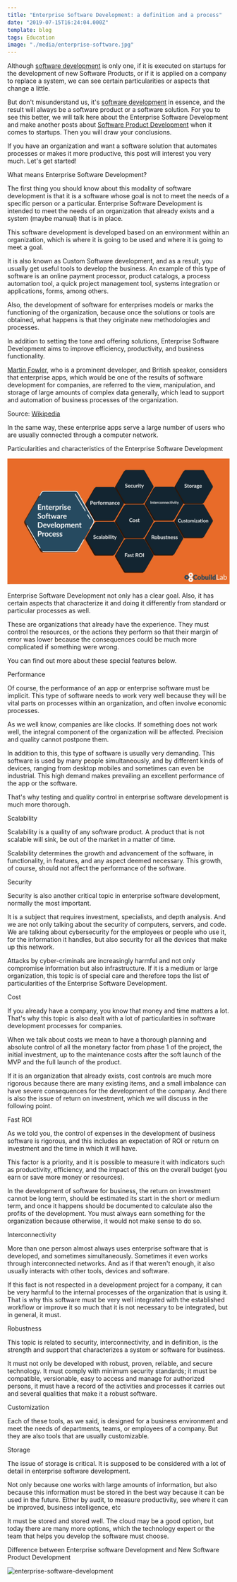 ```yaml
---
title: "Enterprise Software Development: a definition and a process"
date: "2019-07-15T16:24:04.000Z"
template: blog
tags: Education
image: "./media/enterprise-software.jpg"
---
```





Although [software development](https://cobuildlab.com/blog/best-software-development-process/) is only one, if it is executed on startups for the development of new Software Products, or if it is applied on a company to replace a system, we can see certain particularities or aspects that change a little. 

But don't misunderstand us, it's [software development](https://cobuildlab.com/blog/best-software-development-process/) in essence, and the result will always be a software product or a software solution. For you to see this better, we will talk here about the Enterprise Software Development and make another posts about [Software Product Development](https://cobuildlab.com/blog/product-development-process-for-software-products/) when it comes to startups. Then you will draw your conclusions.

If you have an organization and want a software solution that automates processes or makes it more productive, this post will interest you very much. Let's get started!

<title-2>What means Enterprise Software Development?</title-2>

The first thing you should know about this modality of software development is that it is a software whose goal is not to meet the needs of a specific person or a particular. Enterprise Software Development is intended to meet the needs of an organization that already exists and a system (maybe manual) that is in place.

This software development is developed based on an environment within an organization, which is where it is going to be used and where it is going to meet a goal.   

It is also known as Custom Software development, and as a result, you usually get useful tools to develop the business. An example of this type of software is an online payment processor, product catalogs, a process automation tool, a quick project management tool, systems integration or applications, forms, among others. 

Also, the development of software for enterprises models or marks the functioning of the organization, because once the solutions or tools are obtained, what happens is that they originate new methodologies and processes. 

In addition to setting the tone and offering solutions, Enterprise Software Development aims to improve efficiency, productivity, and business functionality. 

[Martin Fowler](https://martinfowler.com/), who is a prominent developer, and British speaker, considers that enterprise apps, which would be one of the results of software development for companies, are referred to the view, manipulation, and storage of large amounts of complex data generally, which lead to support and automation of business processes of the organization. 

Source: [Wikipedia](https://en.wikipedia.org/wiki/Enterprise_software)

In the same way, these enterprise apps serve a large number of users who are usually connected through a computer network.

<youtube-video id="84RsYvBJEUA"></youtube-video>

<title-2>Particularities and characteristics of the Enterprise Software Development</title-2>

![enterprise-software-development-components](./media/entreprise-software-development-components.jpg)

Enterprise Software Development not only has a clear goal. Also, it has certain aspects that characterize it and doing it differently from standard or particular processes as well. 

These are organizations that already have the experience. They must control the resources, or the actions they perform so that their margin of error was lower because the consequences could be much more complicated if something were wrong. 

You can find out more about these special features below.

<title-3>Performance</title-3>

Of course, the performance of an app or enterprise software must be implicit. This type of software needs to work very well because they will be vital parts on processes within an organization, and often involve economic processes. 

As we well know, companies are like clocks. If something does not work well, the integral component of the organization will be affected. Precision and quality cannot postpone them. 

In addition to this, this type of software is usually very demanding. This software is used by many people simultaneously, and by different kinds of devices, ranging from desktop mobiles and sometimes can even be industrial. This high demand makes prevailing an excellent performance of the app or the software. 

That's why testing and quality control in enterprise software development is much more thorough.

<title-3>Scalability</title-3>

Scalability is a quality of any software product. A product that is not scalable will sink, be out of the market in a matter of time. 

Scalability determines the growth and advancement of the software, in functionality, in features, and any aspect deemed necessary. This growth, of course, should not affect the performance of the software. 

<title-3>Security</title-3>

Security is also another critical topic in enterprise software development, normally the most important. 

It is a subject that requires investment, specialists, and depth analysis. And we are not only talking about the security of computers, servers, and code. We are talking about cybersecurity for the employees or people who use it, for the information it handles, but also security for all the devices that make up this network. 

Attacks by cyber-criminals are increasingly harmful and not only compromise information but also infrastructure. If it is a medium or large organization, this topic is of special care and therefore tops the list of particularities of the Enterprise Software Development.

<title-3>Cost</title-3>

If you already have a company, you know that money and time matters a lot. That's why this topic is also dealt with a lot of particularities in software development processes for companies. 

When we talk about costs we mean to have a thorough planning and absolute control of all the monetary factor from phase 1 of the project, the initial investment, up to the maintenance costs after the soft launch of the MVP and the full launch of the product. 

If it is an organization that already exists, cost controls are much more rigorous because there are many existing items, and a small imbalance can have severe consequences for the development of the company. And there is also the issue of return on investment, which we will discuss in the following point.

<title-3>Fast ROI</title-3>

As we told you, the control of expenses in the development of business software is rigorous, and this includes an expectation of ROI or return on investment and the time in which it will have. 

This factor is a priority, and it is possible to measure it with indicators such as productivity, efficiency, and the impact of this on the overall budget (you earn or save more money or resources). 

In the development of software for business, the return on investment cannot be long term, should be estimated its start in the short or medium term, and once it happens should be documented to calculate also the profits of the development. You must always earn something for the organization because otherwise, it would not make sense to do so. 

<title-3>Interconnectivity</title-3>

More than one person almost always uses enterprise software that is developed, and sometimes simultaneously. Sometimes it even works through interconnected networks. And as if that weren't enough, it also usually interacts with other tools, devices and software. 

If this fact is not respected in a development project for a company, it can be very harmful to the internal processes of the organization that is using it. That is why this software must be very well integrated with the established workflow or improve it so much that it is not necessary to be integrated, but in general, it must.

<title-3>Robustness</title-3>

This topic is related to security, interconnectivity, and in definition, is the strength and support that characterizes a system or software for business. 

It must not only be developed with robust, proven, reliable, and secure technology. It must comply with minimum security standards; it must be compatible, versionable, easy to access and manage for authorized persons, it must have a record of the activities and processes it carries out and several qualities that make it a robust software. 

<title-3>Customization</title-3>

Each of these tools, as we said, is designed for a business environment and meet the needs of departments, teams, or employees of a company. But they are also tools that are usually customizable.

<title-3>Storage</title-3>

The issue of storage is critical. It is supposed to be considered with a lot of detail in enterprise software development. 

Not only because one works with large amounts of information, but also because this information must be stored in the best way because it can be used in the future. Either by audit, to measure productivity, see where it can be improved, business intelligence, etc

It must be stored and stored well. The cloud may be a good option, but today there are many more options, which the technology expert or the team that helps you develop the software must choose.

<title-3>Difference between Enterprise software Development and New Software Product Development</title-3>

![enterprise-software-development](./media/enterprise-software-development.jpg)

















